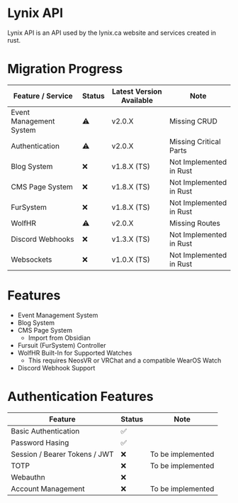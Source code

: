 # Lynix API
Lynix API is an API used by the lynix.ca website and services created in rust.

# Migration Progress
| Feature / Service | Status | Latest Version Available | Note                    | 
| ------- | ------ |--------------------------|-------------------------|
| Event Management System | ⚠️ | v2.0.X                   | Missing CRUD            |
| Authentication | ⚠️ | v2.0.X                   | Missing Critical Parts  |
| Blog System | ❌ | v1.8.X (TS)              | Not Implemented in Rust |
| CMS Page System | ❌ | v1.8.X (TS)              | Not Implemented in Rust |
| FurSystem | ❌ | v1.8.X (TS)              | Not Implemented in Rust |
| WolfHR | ⚠️ | v2.0.X                   | Missing Routes          |
| Discord Webhooks | ❌ | v1.3.X (TS)              | Not Implemented in Rust |
| Websockets | ❌ | v1.0.X (TS)              | Not Implemented in Rust |


# Features
- Event Management System
- Blog System
- CMS Page System 
  - Import from Obsidian
- Fursuit (FurSystem) Controller
- WolfHR Built-In for Supported Watches
  - This requires NeosVR or VRChat and a compatible WearOS Watch
- Discord Webhook Support

# Authentication Features
| Feature | Status | Note | 
| ------- | ------ | ---- | 
| Basic Authentication | ✅ | |
| Password Hasing | ✅ | |
| Session / Bearer Tokens / JWT | ❌ | To be implemented |
| TOTP | ❌ | To be implemented |
| Webauthn | ❌ | |
| Account Management | ❌ | To be implemented |
 

